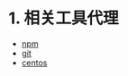 # 1. 相关工具代理
- [npm](notes/相关代理设置/npm.md)
- [git](notes/相关代理设置/git.md)
- [centos](notes/相关代理设置/centos.md)